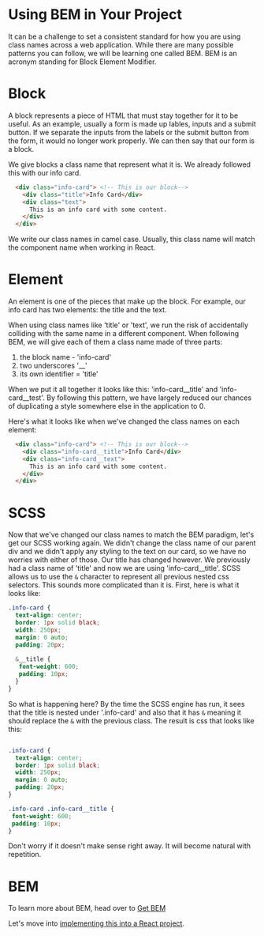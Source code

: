 # Using BEM in Your Project

It can be a challenge to set a consistent standard for how you are using class names across a web application. While there are many possible patterns you can follow, we will be learning one called BEM. BEM is an acronym standing for Block Element Modifier.

# Block

A block represents a piece of HTML that must stay together for it to be useful. As an example, usually a form is made up lables, inputs and a submit button. If we separate the inputs from the labels or the submit button from the form, it would no longer work properly. We can then say that our form is a block.

We give blocks a class name that represent what it is. We already followed this with our info card. 

``` HTML
  <div class="info-card"> <!-- This is our block-->
    <div class="title">Info Card</div>
    <div class="text"> 
      This is an info card with some content.
    </div>
  </div>
```

We write our class names in camel case. Usually, this class name will match the component name when working in React.

# Element

An element is one of the pieces that make up the block. For example, our info card has two elements: the title and the text. 

When using class names like 'title' or 'text', we run the risk of accidentally colliding with the same name in a different component. When following BEM, we will give each of them a class name made of three parts: 

1) the block name - 'info-card'
2) two underscores '__'
3) its own identifier = 'title'

When we put it all together it looks like this: 'info-card__title' and 'info-card__test'. By following this pattern, we have largely reduced our chances of duplicating a style somewhere else in the application to 0. 

Here's what it looks like when we've changed the class names on each element:

``` HTML
  <div class="info-card"> <!-- This is our block-->
    <div class="info-card__title">Info Card</div>
    <div class="info-card__text"> 
      This is an info card with some content.
    </div>
  </div>
```

# SCSS

Now that we've changed our class names to match the BEM paradigm, let's get our SCSS working again. We didn't change the class name of our parent div and we didn't apply any styling to the text on our card, so we have no worries with either of those. Our title has changed however. We previously had a class name of 'title' and now we are using 'info-card__title'. SCSS allows us to use the `&` character to represent all previous nested css selectors. This sounds more complicated than it is. First, here is what it looks like: 

``` css
.info-card {
  text-align: center;
  border: 1px solid black;
  width: 250px;
  margin: 0 auto;
  padding: 20px;
  
  &__title {
   font-weight: 600;
   padding: 10px;
  }
}
```

So what is happening here? By the time the SCSS engine has run, it sees that the title is nested under '.info-card' and also that it has `&` meaning it should replace the `&` with the previous class. The result is css that looks like this: 

``` css

.info-card {
  text-align: center;
  border: 1px solid black;
  width: 250px;
  margin: 0 auto;
  padding: 20px; 
}

.info-card .info-card__title {
 font-weight: 600;
 padding: 10px;
}
```

Don't worry if it doesn't make sense right away. It will become natural with repetition. 

# BEM

To learn more about BEM, head over to [Get BEM](http://getbem.com/naming/)

Let's move into [implementing this into a React project](https://github.com/werner33/AdvancedBasicsForWeb/blob/main/SCSSInYourProject.md). 
